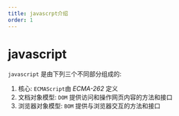 ```yaml
---
title: javascrpt介绍
order: 1
---
```


# javascript

`javascript` 是由下列三个不同部分组成的:

1. 核心: `ECMAScript`由 *ECMA-262* 定义
1. 文档对象模型: `DOM` 提供访问和操作网页内容的方法和接口
1. 浏览器对象模型: `BOM` 提供与浏览器交互的方法和接口
